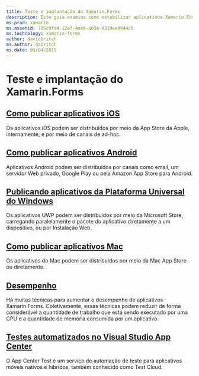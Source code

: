```yaml
---
title: Teste e implantação do Xamarin.Forms
description: Este guia examina como estabilizar aplicativos Xamarin.Forms por meio do ajuste de desempenho e da automação de teste com Xamarin.UITest e AppCenter.
ms.prod: xamarin
ms.assetid: 705c9fa4-12ef-4ee0-ab3e-8319ee9944c5
ms.technology: xamarin-forms
author: davidbritch
ms.author: dabritch
ms.date: 03/04/2019
---
```


# <a name="xamarinforms-deployment-and-testing"></a>Teste e implantação do Xamarin.Forms

## <a name="publishing-ios-appsiosdeploy-testapp-distributionindexmd"></a>[Como publicar aplicativos iOS](~/ios/deploy-test/app-distribution/index.md)

Os aplicativos iOS podem ser distribuídos por meio da App Store da Apple, internamente, e por meio de canais de ad-hoc.

## <a name="publishing-android-appsandroiddeploy-testpublishingindexmd"></a>[Como publicar aplicativos Android](~/android/deploy-test/publishing/index.md)

Aplicativos Android podem ser distribuídos por canais como email, um servidor Web privado, Google Play ou pela Amazon App Store para Android.

## <a name="publishing-universal-windows-platform-appswindowsuwppackaging"></a>[Publicando aplicativos da Plataforma Universal do Windows](/windows/uwp/packaging/)

Os aplicativos UWP podem ser distribuídos por meio da Microsoft Store, carregando paralelamente o pacote do aplicativo diretamente a um dispositivo, ou por Instalação Web.

## <a name="publishing-mac-appsmacdeploy-testpublishing-to-the-app-storeindexmd"></a>[Como publicar aplicativos Mac](~/mac/deploy-test/publishing-to-the-app-store/index.md)

Os aplicativos do Mac podem ser distribuídos por meio da Mac App Store ou diretamente.

## <a name="performanceperformancemd"></a>[Desempenho](performance.md)

Há muitas técnicas para aumentar o desempenho de aplicativos Xamarin.Forms. Coletivamente, essas técnicas podem reduzir de forma considerável a quantidade de trabalho que está sendo executado por uma CPU e a quantidade de memória consumida por um aplicativo.

## <a name="automated-testing-with-visual-studio-app-centerappcentertest-cloud"></a>[Testes automatizados no Visual Studio App Center](/appcenter/test-cloud/)

O App Center Test é um serviço de automação de teste para aplicativos móveis nativos e híbridos, também conhecido como Test Cloud.
